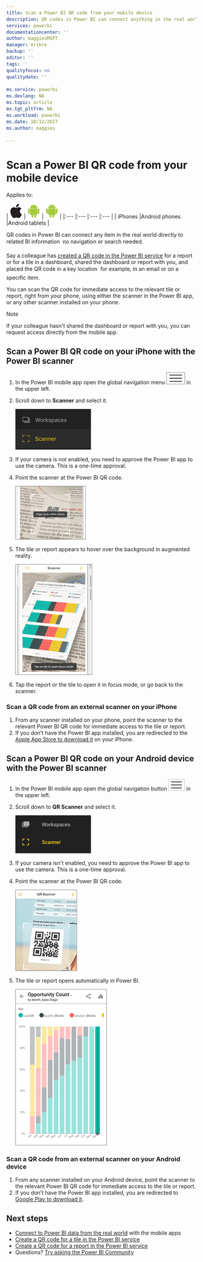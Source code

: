 ```yaml
---
title: Scan a Power BI QR code from your mobile device
description: QR codes in Power BI can connect anything in the real world directly to related BI information in the Power BI mobile app for iPhones and Android devices.
services: powerbi
documentationcenter: ''
author: maggiesMSFT
manager: erikre
backup: ''
editor: ''
tags: ''
qualityfocus: no
qualitydate: ''

ms.service: powerbi
ms.devlang: NA
ms.topic: article
ms.tgt_pltfrm: NA
ms.workload: powerbi
ms.date: 10/12/2017
ms.author: maggies

---
```

# Scan a Power BI QR code from your mobile device
Applies to:

| ![iPhone](media/mobile-apps-qr-code/ios-logo-40-px.png) | ![Android phone](media/mobile-apps-qr-code/android-logo-40-px.png) | ![Android tablet](media/mobile-apps-qr-code/android-logo-40-px.png) |
|:--- |:--- |:--- |:--- |
| iPhones |Android phones |Android tablets |

QR codes in Power BI can connect any item in the real world directly to related BI information &#151; no navigation or search needed.

Say a colleague has [created a QR code in the Power BI service](service-create-qr-code-for-tile.md) for a report or for a tile in a dashboard, shared the dashboard or report with you, and placed the QR code in a key location &#151; for example, in an email or on a specific item. 

You can scan the QR code for immediate access to the relevant tile or report, right from your phone, using either the scanner in the Power BI app, or any other scanner installed on your phone. 

> [!NOTE]
> If your colleague hasn't shared the dashboard or report with you, you can request access directly from the mobile app.
> 
> 

## Scan a Power BI QR code on your iPhone with the Power BI scanner
1. In the Power BI mobile app open the global navigation menu ![](media/mobile-apps-qr-code/power-bi-iphone-global-nav-button.png) in the upper left. 
2. Scroll down to **Scanner** and select it. 
   
    ![](media/mobile-apps-qr-code/power-bi-iphone-scanner-menu.png)
3. If your camera is not enabled, you need to approve the Power BI app to use the camera. This is a one-time approval. 
4. Point the scanner at the Power BI QR code. 
   
    ![](media/mobile-apps-qr-code/power-bi-align-qr-code.png)
5. The tile or report appears to hover over the background in augmented reality.
   
    ![](media/mobile-apps-qr-code/power-bi-ios-qr-ar-scanner.png)
6. Tap the report or the tile to open it in focus mode, or go back to the scanner.

### Scan a QR code from an external scanner on your iPhone
1. From any scanner installed on your phone, point the scanner to the relevant Power BI QR code for immediate access to the tile or report. 
2. If you don’t have the Power BI app installed, you are redirected to the [Apple App Store to download it](http://go.microsoft.com/fwlink/?LinkId=522062) on your iPhone.

## Scan a Power BI QR code on your Android device with the Power BI scanner
1. In the Power BI mobile app open the global navigation button ![](media/mobile-apps-qr-code/power-bi-android-global-nav-icon.png) in the upper left. 
2. Scroll down to **QR Scanner** and select it.
   
    ![](media/mobile-apps-qr-code/power-bi-android-scanner-menu.png)
3. If your camera isn't enabled, you need to approve the Power BI app to use the camera. This is a one-time approval. 
4. Point the scanner at the Power BI QR code. 
   
    ![](media/mobile-apps-qr-code/pbi_iph_qrscan.png)
5. The tile or report opens automatically in Power BI.
   
    ![](media/mobile-apps-qr-code/power-bi-android-tile.png)

### Scan a QR code from an external scanner on your Android device
1. From any scanner installed on your Android device, point the scanner to the relevant Power BI QR code for immediate access to the tile or report. 
2. If you don’t have the Power BI app installed, you are redirected to [Google Play to download it](http://go.microsoft.com/fwlink/?LinkID=544867). 

## Next steps
* [Connect to Power BI data from the real world](mobile-apps-data-in-real-world-context.md) with the mobile apps
* [Create a QR code for a tile in the Power BI service](service-create-qr-code-for-tile.md)
* [Create a QR code for a report in the Power BI service](service-create-qr-code-for-report.md)
* Questions? [Try asking the Power BI Community](http://community.powerbi.com/)

